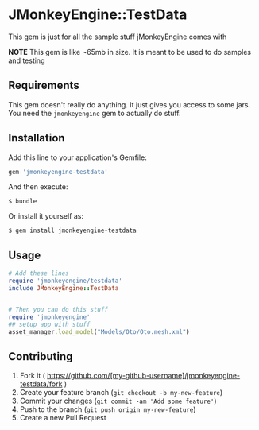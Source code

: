 # JMonkeyEngine::TestData

This gem is just for all the sample stuff jMonkeyEngine comes with

**NOTE** This gem is like ~65mb in size. It is meant to be used to do samples and testing

## Requirements
This gem doesn't really do anything. It just gives you access to some jars. You need the `jmonkeyengine` gem to actually do stuff.

## Installation

Add this line to your application's Gemfile:

```ruby
gem 'jmonkeyengine-testdata'
```

And then execute:

    $ bundle

Or install it yourself as:

    $ gem install jmonkeyengine-testdata

## Usage

```ruby
# Add these lines
require 'jmonkeyengine/testdata'
include JMonkeyEngine::TestData


# Then you can do this stuff
require 'jmonkeyengine'
## setup app with stuff
asset_manager.load_model("Models/Oto/Oto.mesh.xml")
```

## Contributing

1. Fork it ( https://github.com/[my-github-username]/jmonkeyengine-testdata/fork )
2. Create your feature branch (`git checkout -b my-new-feature`)
3. Commit your changes (`git commit -am 'Add some feature'`)
4. Push to the branch (`git push origin my-new-feature`)
5. Create a new Pull Request
